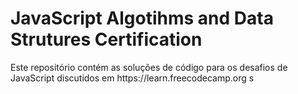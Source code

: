 <h1> JavaScript Algotihms and Data Strutures Certification </h1>
Este repositório contém as soluções de código para os desafios de JavaScript discutidos em https://learn.freecodecamp.org 
s